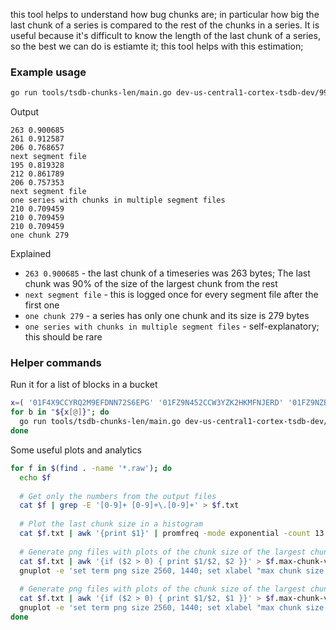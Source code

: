 this tool helps to understand how bug chunks are; in particular how big the last chunk of a series is
compared to the rest of the chunks in a series. It is useful because it's difficult to know the length of the last
chunk of a series, so the best we can do is estiamte it; this tool helps with this estimation;

### Example usage

```bash
go run tools/tsdb-chunks-len/main.go dev-us-central1-cortex-tsdb-dev/9960/01GPYS8C08C4D75VP3WW3A4QXK/index
```

Output

```
263 0.900685
261 0.912587
206 0.768657
next segment file
195 0.819328
212 0.861789
206 0.757353
next segment file
one series with chunks in multiple segment files
210 0.709459
210 0.709459
210 0.709459
one chunk 279
```

Explained

* `263 0.900685` - the last chunk of a timeseries was 263 bytes; The last chunk was 90% of the size of the largest chunk from the rest 
* `next segment file` - this is logged once for every segment file after the first one
* `one chunk 279` - a series has only one chunk and its size is 279 bytes
* `one series with chunks in multiple segment files` - self-explanatory; this should be rare

### Helper commands

Run it for a list of blocks in a bucket

```bash
x=( '01F4X9CCYRQ2M9EFDNN72S6EPG' '01FZ9N452CCW3YZK2HKMFNJERD' '01FZ9NZBR4204BQFV9SQ835G11' )
for b in "${x[@]}"; do 
  go run tools/tsdb-chunks-len/main.go dev-us-central1-cortex-tsdb-dev/9960/$b/index > cortex-dev-01-$b.raw;
done
```

Some useful plots and analytics 
```bash
for f in $(find . -name '*.raw'); do 
  echo $f
  
  # Get only the numbers from the output files
  cat $f | grep -E '[0-9]+ [0-9]+\.[0-9]+' > $f.txt
  
  # Plot the last chunk size in a histogram
  cat $f.txt | awk '{print $1}' | promfreq -mode exponential -count 13 -factor 2
  
  # Generate png files with plots of the chunk size of the largest chunk (excl last) and the ratio of last chunk to max chunk
  cat $f.txt | awk '{if ($2 > 0) { print $1/$2, $2 }}' > $f.max-chunk-vs-last.txt
  gnuplot -e 'set term png size 2560, 1440; set xlabel "max chunk size (excl last)"; set ylabel "ratio of last chunk to max chunk size (excl last)"; set xrange [:4096]; set logscale x; set xtics 1,2,4096; set output "'$f.max-chunk-vs-last.txt.png'"; plot "'$f.max-chunk-vs-last.txt'", 1, 0.1, 0.2, 0.25, 0.5;'
  
  # Generate png files with plots of the chunk size of the largest chunk (excl last) and last chunk of a series
  cat $f.txt | awk '{if ($2 > 0) { print $1/$2, $1 }}' > $f.max-chunk-vs-last-sizes.txt
  gnuplot -e 'set term png size 2560, 1440; set xlabel "max chunk size (excl last)"; set ylabel "last chunk"; set xrange [:4096]; set logscale x; set xtics 1,2,4096; set yrange [:4096]; set logscale y; set ytics 1,2,4096; set output "'$f.max-chunk-vs-last-sizes.txt.png'"; plot "'$f.max-chunk-vs-last-sizes.txt'", 1, 0.1, 0.2, 0.25, 0.5;'
done
```
